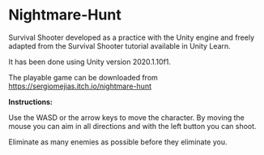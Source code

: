 # Nightmare-Hunt
 Survival Shooter developed as a practice with the Unity engine and freely adapted from the Survival Shooter tutorial available in Unity Learn.

It has been done using Unity version 2020.1.10f1.

The playable game can be downloaded from https://sergiomejias.itch.io/nightmare-hunt


**Instructions:**

Use the WASD or the arrow keys to move the character. By moving the mouse you can aim in all directions and with the left button you can shoot.

Eliminate as many enemies as possible before they eliminate you.
